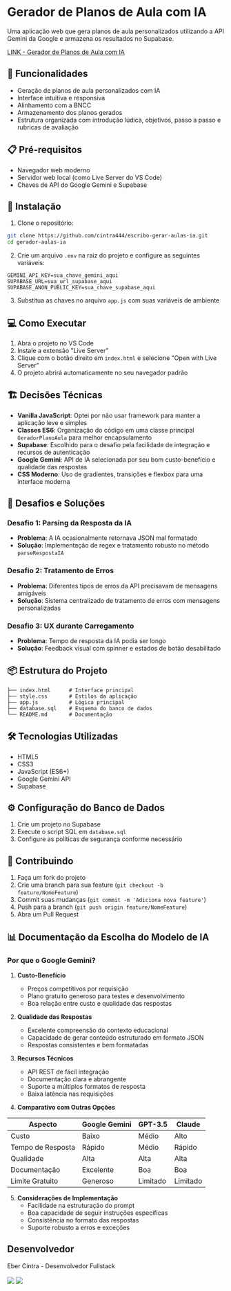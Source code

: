 # Gerador de Planos de Aula com IA

Uma aplicação web que gera planos de aula personalizados utilizando a API Gemini da Google e armazena os resultados no Supabase.

[LINK - Gerador de Planos de Aula com IA](https://cintra444.github.io/escribo-gerar-aulas-ia/)

## 🚀 Funcionalidades

- Geração de planos de aula personalizados com IA
- Interface intuitiva e responsiva
- Alinhamento com a BNCC
- Armazenamento dos planos gerados
- Estrutura organizada com introdução lúdica, objetivos, passo a passo e rubricas de avaliação

## 📋 Pré-requisitos

- Navegador web moderno
- Servidor web local (como Live Server do VS Code)
- Chaves de API do Google Gemini e Supabase

## 🔧 Instalação

1. Clone o repositório:

```bash
git clone https://github.com/cintra444/escribo-gerar-aulas-ia.git
cd gerador-aulas-ia
```

2. Crie um arquivo `.env` na raiz do projeto e configure as seguintes variáveis:

```env
GEMINI_API_KEY=sua_chave_gemini_aqui
SUPABASE_URL=sua_url_supabase_aqui
SUPABASE_ANON_PUBLIC_KEY=sua_chave_supabase_aqui
```

3. Substitua as chaves no arquivo `app.js` com suas variáveis de ambiente

## 💻 Como Executar

1. Abra o projeto no VS Code
2. Instale a extensão "Live Server"
3. Clique com o botão direito em `index.html` e selecione "Open with Live Server"
4. O projeto abrirá automaticamente no seu navegador padrão

## 🏗️ Decisões Técnicas

- **Vanilla JavaScript**: Optei por não usar framework para manter a aplicação leve e simples
- **Classes ES6**: Organização do código em uma classe principal `GeradorPlanoAula` para melhor encapsulamento
- **Supabase**: Escolhido para o desafio pela facilidade de integração e recursos de autenticação
- **Google Gemini**: API de IA selecionada por seu bom custo-benefício e qualidade das respostas
- **CSS Moderno**: Uso de gradientes, transições e flexbox para uma interface moderna

## 🎯 Desafios e Soluções

### Desafio 1: Parsing da Resposta da IA

- **Problema**: A IA ocasionalmente retornava JSON mal formatado
- **Solução**: Implementação de regex e tratamento robusto no método `parseRespostaIA`

### Desafio 2: Tratamento de Erros

- **Problema**: Diferentes tipos de erros da API precisavam de mensagens amigáveis
- **Solução**: Sistema centralizado de tratamento de erros com mensagens personalizadas

### Desafio 3: UX durante Carregamento

- **Problema**: Tempo de resposta da IA podia ser longo
- **Solução**: Feedback visual com spinner e estados de botão desabilitado

## 📦 Estrutura do Projeto

```
├── index.html      # Interface principal
├── style.css       # Estilos da aplicação
├── app.js          # Lógica principal
├── database.sql    # Esquema do banco de dados
└── README.md       # Documentação
```

## 🛠️ Tecnologias Utilizadas

- HTML5
- CSS3
- JavaScript (ES6+)
- Google Gemini API
- Supabase

## ⚙️ Configuração do Banco de Dados

1. Crie um projeto no Supabase
2. Execute o script SQL em `database.sql`
3. Configure as políticas de segurança conforme necessário

## 🤝 Contribuindo

1. Faça um fork do projeto
2. Crie uma branch para sua feature (`git checkout -b feature/NomeFeature`)
3. Commit suas mudanças (`git commit -m 'Adiciona nova feature'`)
4. Push para a branch (`git push origin feature/NomeFeature`)
5. Abra um Pull Request

## 📊 Documentação da Escolha do Modelo de IA

### Por que o Google Gemini?

1. **Custo-Benefício**

   - Preços competitivos por requisição
   - Plano gratuito generoso para testes e desenvolvimento
   - Boa relação entre custo e qualidade das respostas

2. **Qualidade das Respostas**

   - Excelente compreensão do contexto educacional
   - Capacidade de gerar conteúdo estruturado em formato JSON
   - Respostas consistentes e bem formatadas

3. **Recursos Técnicos**

   - API REST de fácil integração
   - Documentação clara e abrangente
   - Suporte a múltiplos formatos de resposta
   - Baixa latência nas requisições

4. **Comparativo com Outras Opções**

| Aspecto           | Google Gemini | GPT-3.5  | Claude   |
| ----------------- | ------------- | -------- | -------- |
| Custo             | Baixo         | Médio    | Alto     |
| Tempo de Resposta | Rápido        | Médio    | Rápido   |
| Qualidade         | Alta          | Alta     | Alta     |
| Documentação      | Excelente     | Boa      | Boa      |
| Limite Gratuito   | Generoso      | Limitado | Limitado |

5. **Considerações de Implementação**
   - Facilidade na estruturação do prompt
   - Boa capacidade de seguir instruções específicas
   - Consistência no formato das respostas
   - Suporte robusto a erros e exceções

## Desenvolvedor

Eber Cintra - Desenvolvedor Fullstack<br><br>
[<img src="https://img.shields.io/badge/LinkedIn-0077B5?style=for-the-badge&logo=linkedin&logoColor=white" />](https://www.linkedin.com/in/ebercintra)
[<img src="https://img.shields.io/badge/Portfolio-255E63?style=for-the-badge&logo=About.me&logoColor=white" />](https://portifolio-eber.netlify.app)
